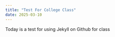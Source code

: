 ```yaml
---
title: "Test For College Class"
date: 2025-03-10
---
```

Today is a test for using Jekyll on Github for class
